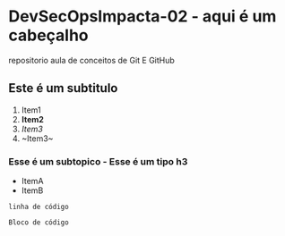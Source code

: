 # DevSecOpsImpacta-02 - aqui é um cabeçalho
repositorio aula de conceitos de Git E GitHub

## Este é um subtitulo

1. Item1
1. **Item2**
1. _Item3_
1. ~Item3~

### Esse é um subtopico - Esse é um tipo h3
* ItemA
* ItemB

`linha de código`

```
Bloco de código
```
